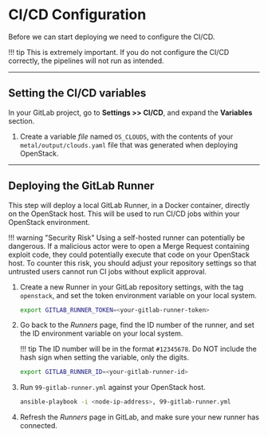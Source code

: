 # CI/CD Configuration

Before we can start deploying we need to configure the CI/CD.

!!! tip
    This is extremely important. If you do not configure the CI/CD correctly,
    the pipelines will not run as intended.

---

## Setting the CI/CD variables

In your GitLab project, go to **Settings >> CI/CD**, and expand the
 **Variables** section.

1. Create a variable *file* named `OS_CLOUDS`, with the contents of your
   `metal/output/clouds.yaml` file that was generated when deploying
   OpenStack.

---

## Deploying the GitLab Runner

This step will deploy a local GitLab Runner, in a Docker container, directly
 on the OpenStack host. This will be used to run CI/CD jobs within your
 OpenStack environment.

!!! warning "Security Risk"
    Using a self-hosted runner can potentially be dangerous. If a malicious actor
    were to open a Merge Request containing exploit code, they could potentially
    execute that code on your OpenStack host. To counter this risk, you should
    adjust your repository settings so that untrusted users cannot run CI jobs
    without explicit approval.

1. Create a new Runner in your GitLab repository settings, with the tag
   `openstack`, and set the token environment variable on your local system.

    ```sh
    export GITLAB_RUNNER_TOKEN=<your-gitlab-runner-token>
    ```

1. Go back to the *Runners* page, find the ID number of the runner, and set
   the ID environment variable on your local system.

    !!! tip
        The ID number will be in the format `#12345678`. Do NOT include the hash
        sign when setting the variable, only the digits.

    ```sh
    export GITLAB_RUNNER_ID=<your-gitlab-runner-id>
    ```

1. Run `99-gitlab-runner.yml` against your OpenStack host.

    ```sh
    ansible-playbook -i <node-ip-address>, 99-gitlab-runner.yml
    ```

1. Refresh the *Runners* page in GitLab, and make sure your new runner has
   connected.
